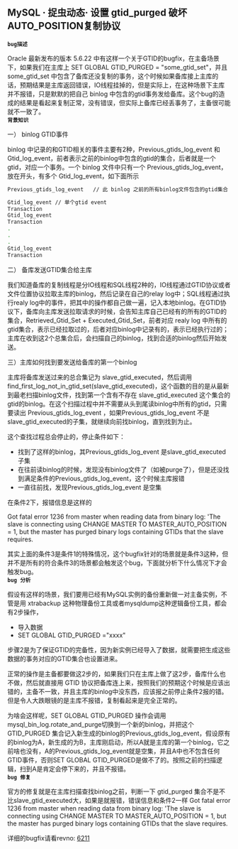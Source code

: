 ## MySQL · 捉虫动态· 设置 gtid_purged 破坏AUTO_POSITION复制协议

 **`bug描述`**   


Oracle 最新发布的版本 5.6.22 中有这样一个关于GTID的bugfix，在主备场景下，如果我们在主库上 SET GLOBAL GTID_PURGED = "some_gtid_set"，并且 some_gtid_set 中包含了备库还没复制的事务，这个时候如果备库接上主库的话，预期结果是主库返回错误，IO线程挂掉的，但是实际上，在这种场景下主库并不报错，只是默默的把自己 binlog 中包含的gtid事务发给备库。这个bug的造成的结果是看起来复制正常，没有错误，但实际上备库已经丢事务了，主备很可能就不一致了。   **`背景知识`**   


一） binlog GTID事件  


binlog 中记录的和GTID相关的事件主要有2种，Previous_gtids_log_event 和 Gtid_log_event，前者表示之前的binlog中包含的gtid的集合，后者就是一个gtid，对应一个事务。一个 binlog 文件中只有一个 Previous_gtids_log_event，放在开头，有多个 Gtid_log_event，如下面所示  

```bash
Previous_gtids_log_event   // 此 binlog 之前的所有binlog文件包含的gtid集合

Gtid_log_event // 单个gtid event
Transaction
Gtid_log_event
Transaction
.
.
.
Gtid_log_event
Transaction

```


二） 备库发送GTID集合给主库  


我们知道备库的复制线程是分IO线程和SQL线程2种的，IO线程通过GTID协议或者文件位置协议拉取主库的binlog，然后记录在自己的relay log中；SQL线程通过执行realy log中的事件，把其中的操作都自己做一遍，记入本地binlog。在GTID协议下，备库向主库发送拉取请求的时候，会告知主库自己已经有的所有的GTID的集合，Retrieved_Gtid_Set + Executed_Gtid_Set，前者对应 realy log 中所有的gtid集合，表示已经拉取过的，后者对应binlog中记录有的，表示已经执行过的；主库在收到这2个总集合后，会扫描自己的binlog，找到合适的binlog然后开始发送。  


三）主库如何找到要发送给备库的第一个binlog  


主库将备库发送过来的总合集记为 slave_gtid_executed，然后调用 find_first_log_not_in_gtid_set(slave_gtid_executed)，这个函数的目的是从最新到最老扫描binlog文件，找到第一个含有不存在 slave_gtid_executed 这个集合的gtid的binlog。在这个扫描过程中并不需要从头到尾读binlog中所有的gtid，只需要读出 Previous_gtids_log_event ，如果Previous_gtids_log_event 不是 slave_gtid_executed的子集，就继续向前找binlog，直到找到为止。  


这个查找过程总会停止的，停止条件如下：  


* 找到了这样的binlog，其Previous_gtids_log_event 是slave_gtid_executed子集
* 在往前读binlog的时候，发现没有binlog文件了（如被purge了），但是还没找到满足条件的Previous_gtids_log_event，这个时候主库报错
* 一直往前找，发现Previous_gtids_log_event 是空集



在条件2下，报错信息是这样的  


Got fatal error 1236 from master when reading data from binary log: 'The slave is connecting using CHANGE MASTER TO MASTER_AUTO_POSITION = 1, but the master has purged binary logs containing GTIDs that the slave requires.  


其实上面的条件3是条件1的特殊情况，这个bugfix针对的场景就是条件3这种，但并不是所有的符合条件3的场景都会触发这个bug，下面就分析下什么情况下才会触发bug。   **`bug 分析`**   


假设有这样的场景，我们要用已经有MySQL实例的备份重新做一对主备实例，不管是用 xtrabackup 这种物理备份工具或者mysqldump这种逻辑备份工具，都会有2步操作，  


* 导入数据
* SET GLOBAL GTID_PURGED ="xxxx"



步骤2是为了保证GTID的完备性，因为新实例已经导入了数据，就需要把生成这些数据的事务对应的GTID集合也设置进来。  


正常的操作是主备都要做这2步的，如果我们只在主库上做了这2步，备库什么也不做，然后就直接用 GTID 协议把备库连上来，按照我们的预期这个时候是应该出错的，主备不一致，并且主库的binlog中没东西，应该报之前停止条件2报的错。但是令人大跌眼镜的是主库不报错，复制看起来是完全正常的。  


为啥会这样呢，SET GLOBAL GTID_PURGED 操作会调用 mysql_bin_log.rotate_and_purge切换到一个新的binlog，并把这个GTID_PURGED 集合记入新生成的binlog的Previous_gtids_log_event，假设原有的binlog为A，新生成的为B，主库刚启动，所以A就是主库的第一个binlog，它之前啥也没有，A的Previous_gtids_log_event就是空集，并且A中也不包含任何GTID事件，否则SET GLOBAL GTID_PURGED是做不了的。按照之前的扫描逻辑，扫到A是肯定会停下来的，并且不报错。   **`bug 修复`**   


官方的修复就是在主库扫描查找binlog之前，判断一下 gtid_purged 集合不是不比slave_gtid_executed大，如果是就报错，错误信息和条件2一样 Got fatal error 1236 from master when reading data from binary log: 'The slave is connecting using CHANGE MASTER TO MASTER_AUTO_POSITION = 1, but the master has purged binary logs containing GTIDs that the slave requires.  


详细的bugfix请看revno: [6211][0]  


[0]: http://bazaar.launchpad.net/~mysql/mysql-server/5.6/revision/6211